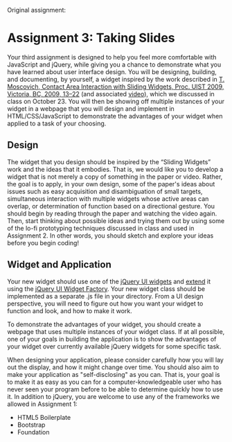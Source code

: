 Original assignment:

# Assignment 3: Taking Slides
Your third assignment is designed to help you feel more comfortable with JavaScript and jQuery, while giving you a chance to demonstrate what you have learned about user interface design.
You will be designing, building, and documenting, by yourself, a widget inspired by the work described in ​[T. Moscovich, Contact Area Interaction with Sliding Widgets, ​Proc. UIST 2009​, Victoria, BC, 2009, 13–22​](http://doi.acm.org/10.1145/1622176.1622181) (and associated ​[video](http://doi.acm.org/10.1145/1622176.1622181​)), which we discussed in class on October 23. You will then be showing off multiple instances of your widget in a webpage that you will design and implement in HTML/CSS/JavaScript to demonstrate the advantages of your widget when applied to a task of your choosing.

## Design
The widget that you design should be ​inspired​ by the “Sliding Widgets” work and the ideas that it embodies. That is, we would like you to develop a widget that is not merely a copy of something in the paper or video. Rather, the goal is to apply, in your own design, some of the paper's ideas about issues such as easy acquisition and disambiguation of small targets, simultaneous interaction with multiple widgets whose active areas can overlap, or determination of function based on a directional gesture. You should begin by reading through the paper and watching the video again. Then, start thinking about possible ideas and trying them out by using some of the lo-fi prototyping techniques discussed in class and used in Assignment 2. In other words, you should sketch and explore your ideas ​before​ you begin coding!

## Widget and Application
Your new widget should use one of the ​[jQuery UI widgets](​http://jqueryui.com/) and ​[extend](https://learn.jquery.com/jquery-ui/widget-factory/extending-widgets/) it​ using the ​[jQuery UI Widget Factory​](https://learn.jquery.com/jquery-ui/widget-factory/). Your new widget class should be implemented as a separate .js file in your directory. From a UI design perspective, you will need to figure out how you want your widget to function and look, and how to make it work.

To demonstrate the advantages of your widget, you should create a webpage that uses multiple instances of your widget class. If at all possible, one of your goals in building the application is to show the advantages of your widget over currently available jQuery widgets for some specific task.

When designing your application, please consider carefully how you will lay out the display, and how it might change over time. You should also aim to make your application as "self-disclosing" as you can. That is, your goal is to make it as easy as you can for a computer-knowledgeable user who has never seen your program before to be able to determine quickly how to use it.
In addition to jQuery, you are welcome to use any of the frameworks we allowed in Assignment 1:
- ​HTML5 Boilerplate 
- Bootstrap
- ​Foundation